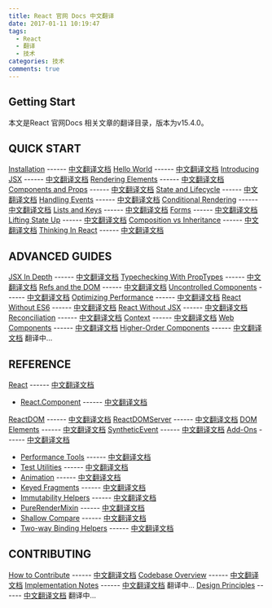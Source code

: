 ```yaml
---
title: React 官网 Docs 中文翻译
date: 2017-01-11 10:19:47
tags:
  - React
  - 翻译
  - 技术
categories: 技术
comments: true
---
```


## Getting Start

本文是React 官网Docs 相关文章的翻译目录，版本为v15.4.0。

<!--more-->

## QUICK START

[Installation](https://facebook.github.io/react/docs/installation.html) \-\-\-\-\-\- [中文翻译文档](https://jobbym.github.io/2017/01/12/react-Installation/)
[Hello World](https://facebook.github.io/react/docs/hello-world.html) \-\-\-\-\-\- [中文翻译文档](https://jobbym.github.io/2016/12/13/react-Hello-World/)
[Introducing JSX](https://facebook.github.io/react/docs/introducing-jsx.html) \-\-\-\-\-\- [中文翻译文档](https://jobbym.github.io/2016/12/14/react-Introducing-JSX/)
[Rendering Elements](https://facebook.github.io/react/docs/rendering-elements.html) \-\-\-\-\-\- [中文翻译文档](https://jobbym.github.io/2016/12/15/react-Rendering-Elements/)
[Components and Props](https://facebook.github.io/react/docs/components-and-props.html) \-\-\-\-\-\- [中文翻译文档](https://jobbym.github.io/2016/12/16/react-Components-and-Props/)
[State and Lifecycle](https://facebook.github.io/react/docs/state-and-lifecycle.html) \-\-\-\-\-\- [中文翻译文档](https://jobbym.github.io/2016/12/19/react-State-and-Lifecycle/)
[Handling Events](https://facebook.github.io/react/docs/handling-events.html) \-\-\-\-\-\- [中文翻译文档](https://jobbym.github.io/2016/12/05/react-handling-events/)
[Conditional Rendering](https://facebook.github.io/react/docs/conditional-rendering.html) \-\-\-\-\-\- [中文翻译文档](https://jobbym.github.io/2016/12/06/react-conditional-rendering/)
[Lists and Keys](https://facebook.github.io/react/docs/lists-and-keys.html) \-\-\-\-\-\- [中文翻译文档](https://jobbym.github.io/2016/12/07/react-lists-and-keys/)
[Forms](https://facebook.github.io/react/docs/forms.html) \-\-\-\-\-\- [中文翻译文档](https://jobbym.github.io/2016/12/07/react-forms/)
[Lifting State Up](https://facebook.github.io/react/docs/lifting-state-up.html) \-\-\-\-\-\- [中文翻译文档](https://jobbym.github.io/2016/12/08/react-lifting-state-up/)
[Composition vs Inheritance](https://facebook.github.io/react/docs/composition-vs-inheritance.html) \-\-\-\-\-\- [中文翻译文档](https://jobbym.github.io/2016/12/09/react-composition-vs-inheritance/)
[Thinking In React](https://facebook.github.io/react/docs/thinking-in-react.html) \-\-\-\-\-\- [中文翻译文档](https://jobbym.github.io/2016/12/12/react-thinking-in-react/)

## ADVANCED GUIDES

[JSX In Depth](https://facebook.github.io/react/docs/jsx-in-depth.html) \-\-\-\-\-\- [中文翻译文档](https://jobbym.github.io/2016/12/20/react-JSX-In-Depth/)
[Typechecking With PropTypes](https://facebook.github.io/react/docs/typechecking-with-proptypes.html) \-\-\-\-\-\- [中文翻译文档](https://jobbym.github.io/2016/12/22/react-Typechecking-With-PropTypes/)
[Refs and the DOM](https://facebook.github.io/react/docs/refs-and-the-dom.html) \-\-\-\-\-\- [中文翻译文档](https://jobbym.github.io/2016/12/23/react-Refs-and-the-DOM/)
[Uncontrolled Components](https://facebook.github.io/react/docs/uncontrolled-components.html) \-\-\-\-\-\- [中文翻译文档](https://jobbym.github.io/2016/12/26/react-Uncontrolled-Components/)
[Optimizing Performance](https://facebook.github.io/react/docs/optimizing-performance.html) \-\-\-\-\-\- [中文翻译文档](https://jobbym.github.io/2016/12/27/react-Optimizing-Performance/)
[React Without ES6](https://facebook.github.io/react/docs/react-without-es6.html) \-\-\-\-\-\- [中文翻译文档](https://jobbym.github.io/2016/12/28/React-Without-ES6/)
[React Without JSX](https://facebook.github.io/react/docs/react-without-jsx.html) \-\-\-\-\-\- [中文翻译文档](https://jobbym.github.io/2016/12/30/React-Without-JSX/)
[Reconciliation](https://facebook.github.io/react/docs/reconciliation.html) \-\-\-\-\-\- [中文翻译文档](https://jobbym.github.io/2017/01/03/react-Reconciliation/)
[Context](https://facebook.github.io/react/docs/context.html) \-\-\-\-\-\- [中文翻译文档](https://jobbym.github.io/2017/01/04/react-Context/)
[Web Components](https://facebook.github.io/react/docs/web-components.html) \-\-\-\-\-\- [中文翻译文档](https://jobbym.github.io/2017/01/05/react-Web-Components/)
[Higher-Order Components](https://facebook.github.io/react/docs/higher-order-components.html) \-\-\-\-\-\- [中文翻译文档]() 翻译中...

## REFERENCE

[React](https://facebook.github.io/react/docs/react-api.html) \-\-\-\-\-\- [中文翻译文档](https://jobbym.github.io/2017/01/06/React-Top-Level-API/)
* [React.Component](https://facebook.github.io/react/docs/react-component.html) \-\-\-\-\-\- [中文翻译文档](https://jobbym.github.io/2017/01/09/React-Component/)

[ReactDOM](https://facebook.github.io/react/docs/react-dom.html) \-\-\-\-\-\- [中文翻译文档](https://jobbym.github.io/2017/01/10/react-ReactDOM/)
[ReactDOMServer](https://facebook.github.io/react/docs/react-dom-server.html) \-\-\-\-\-\- [中文翻译文档](https://jobbym.github.io/2017/01/11/react-ReactDOMServer/)
[DOM Elements](https://facebook.github.io/react/docs/dom-elements.html) \-\-\-\-\-\- [中文翻译文档](https://jobbym.github.io/2017/01/13/react-DOM-Elements/)
[SyntheticEvent](https://facebook.github.io/react/docs/events.html) \-\-\-\-\-\- [中文翻译文档](https://jobbym.github.io/2017/01/16/react-SyntheticEvent/)
[Add-Ons](https://facebook.github.io/react/docs/addons.html) \-\-\-\-\-\- [中文翻译文档](https://jobbym.github.io/2017/01/17/react-Add-Ons/)
* [Performance Tools](https://facebook.github.io/react/docs/perf.html) \-\-\-\-\-\- [中文翻译文档](https://jobbym.github.io/2016/12/29/react-Performance-Tools/)
* [Test Utilities](https://facebook.github.io/react/docs/test-utils.html) \-\-\-\-\-\- [中文翻译文档](https://jobbym.github.io/2017/01/18/react-Test-Utilities/)
* [Animation](https://facebook.github.io/react/docs/animation.html) \-\-\-\-\-\- [中文翻译文档](https://jobbym.github.io/2017/01/19/react-Animation/)
* [Keyed Fragments](https://facebook.github.io/react/docs/create-fragment.html) \-\-\-\-\-\- [中文翻译文档](https://jobbym.github.io/2017/01/20/react-Keyed-Fragments/)
* [Immutability Helpers](https://facebook.github.io/react/docs/update.html) \-\-\-\-\-\- [中文翻译文档](https://jobbym.github.io/2017/01/22/react-Immutability-Helpers/)
* [PureRenderMixin](https://facebook.github.io/react/docs/pure-render-mixin.html) \-\-\-\-\-\- [中文翻译文档](https://jobbym.github.io/2017/02/07/react-PureRenderMixin/)
* [Shallow Compare](https://facebook.github.io/react/docs/shallow-compare.html) \-\-\-\-\-\- [中文翻译文档](https://jobbym.github.io/2017/02/08/react-Shallow-Compare/)
* [Two-way Binding Helpers](https://facebook.github.io/react/docs/two-way-binding-helpers.html) \-\-\-\-\-\- [中文翻译文档](https://jobbym.github.io/2017/02/09/react-Two-way-Binding-Helpers/)

## CONTRIBUTING

[How to Contribute](https://facebook.github.io/react/contributing/how-to-contribute.html) \-\-\-\-\-\- [中文翻译文档](https://jobbym.github.io/2017/02/10/react-How-to-Contribute/)
[Codebase Overview](https://facebook.github.io/react/contributing/codebase-overview.html) \-\-\-\-\-\- [中文翻译文档](https://jobbym.github.io/2017/02/13/react-Codebase-Overview/)
[Implementation Notes](https://facebook.github.io/react/contributing/implementation-notes.html) \-\-\-\-\-\- [中文翻译文档]() 翻译中...
[Design Principles](https://facebook.github.io/react/contributing/design-principles.html) \-\-\-\-\-\- [中文翻译文档]() 翻译中...
